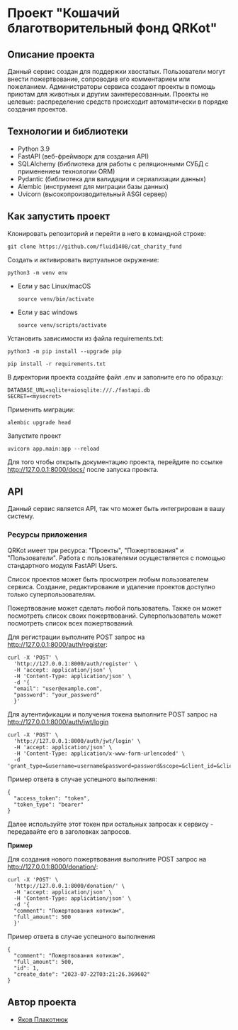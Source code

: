# Проект "Кошачий благотворительный фонд QRKot"

## Описание проекта

Данный сервис создан для поддержки хвостатых. Пользователи могут внести пожертвование,
сопроводив его комментарием или пожеланием. Администраторы сервиса создают проекты в помощь
приютам для животных и другим заинтересованным. Проекты не целевые: распределение средств
происходит автоматически в порядке создания проектов.

## Технологии и библиотеки

 - Python 3.9
 - FastAPI (веб-фреймворк для создания API)
 - SQLAlchemy (библиотека для работы с реляционными СУБД с применением технологии ORM)
 - Pydantic (библиотека для валидации и сериализации данных)
 - Alembic (инструмент для миграции базы данных)
 - Uvicorn (высокопроизводительный ASGI сервер)

## Как запустить проект

Клонировать репозиторий и перейти в него в командной строке:
```
git clone https://github.com/fluid1408/cat_charity_fund
```

Создать и активировать виртуальное окружение:
```
python3 -m venv env
```

* Если у вас Linux/macOS

    ```
    source venv/bin/activate
    ```

* Если у вас windows

    ```
    source venv/scripts/activate
    ```

Установить зависимости из файла requirements.txt:

```
python3 -m pip install --upgrade pip
```

```
pip install -r requirements.txt
```

В директории проекта создайте файл .env и заполните его по образцу:

```
DATABASE_URL=sqlite+aiosqlite:///./fastapi.db
SECRET=<mysecret>

```

Применить миграции:

```
alembic upgrade head
```

Запустите проект

```
uvicorn app.main:app --reload
```

Для того чтобы открыть документацию проекта, перейдите по ссылке http://127.0.0.1:8000/docs/ после запуска проекта.

## API
Данный сервис является API, так что может быть интегрирован в вашу систему.

### Ресурсы приложения
QRKot имеет три ресурса: "Проекты", "Пожертвования" и "Пользователи".
Работа с пользователями осуществляется с помощью стандартного модуля FastAPI Users.

Список проектов может быть просмотрен любым пользователем сервиса. Создание, редактирование
и удаление проектов доступно только суперпользователям.

Пожертвование может сделать любой пользователь. Также он может посмотреть список
своих пожертвований. Суперпользователь может посмотреть список всех пожертвований.

Для регистрации выполните POST запрос на http://127.0.0.1:8000/auth/register:
```
curl -X 'POST' \
  'http://127.0.0.1:8000/auth/register' \
  -H 'accept: application/json' \
  -H 'Content-Type: application/json' \
  -d '{
  "email": "user@example.com",
  "password": "your_password"
  }'
```

Для аутентификации и получения токена выполните POST запрос на http://127.0.0.1:8000/auth/jwt/login
```
curl -X 'POST' \
  'http://127.0.0.1:8000/auth/jwt/login' \
  -H 'accept: application/json' \
  -H 'Content-Type: application/x-www-form-urlencoded' \
  -d 'grant_type=&username=username&password=password&scope=&client_id=&client_secret='
```

Пример ответа в случае успешного выполнения:
```
{
  "access_token": "token",
  "token_type": "bearer"
}
```

Далее используйте этот токен при остальных запросах к сервису - передавайте его в заголовках запросов.

**Пример**

Для создания нового пожертвования выполните POST запрос на http://127.0.0.1:8000/donation/:
```
curl -X 'POST' \
  'http://127.0.0.1:8000/donation/' \
  -H 'accept: application/json' \
  -H 'Content-Type: application/json' \
  -d '{
  "comment": "Пожертвования котикам",
  "full_amount": 500
  }'
```

Пример ответа в случае успешного выполнения

```
{
  "comment": "Пожертвования котикам",
  "full_amount": 500,
  "id": 1,
  "create_date": "2023-07-22T03:21:26.369602"
}
```

## Автор проекта

- [Яков Плакотнюк](https://github.com/MelodiousWarbler "GitHub аккаунт")

